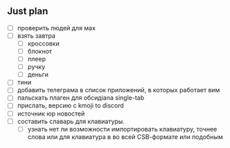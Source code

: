 ## Just plan
- [ ] проверить людей для мах
- [ ] взять завтра
	- [ ] кроссовки 
	- [ ] блокнот
	- [ ] плеер
	- [ ] ручку
	- [ ] деньги
- [ ] тини
- [ ] добавить телеграма в список приложений, в которых работает вим
- [ ] пальскать плаген для обсидiana single-tab
- [ ] прислать, версию с kmoji to discord
- [ ] источник юр новостей
- [ ] составить славарь для клавиатуры.
	- [ ] узнать нет ли возможности импортировать клавиатуру, точнее слова или для клавиатура в во всей СSВ-формате или подобным
